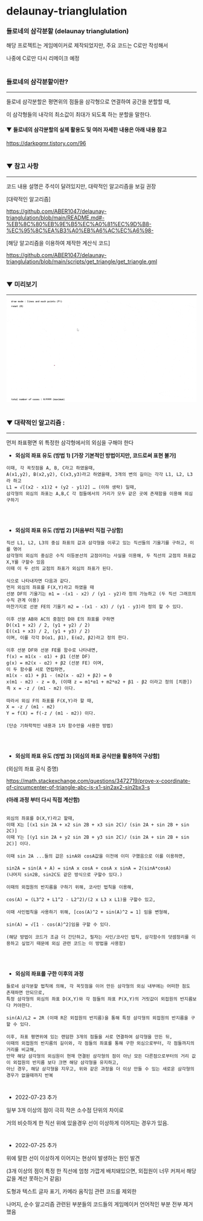 # delaunay-trianglulation

### 들로네의 삼각분할 (delaunay trianglulation)

해당 프로젝트는 게임메이커로 제작되었지만, 주요 코드는 C로만 작성해서 

나중에 C로만 다시 리메이크 예정

#

### 들로네의 삼각분할이란?
-------------

들로네 삼각분할은 평면위의 점들을 삼각형으로 연결하여 공간을 분할할 때, 

이 삼각형들의 내각의 최소값이 최대가 되도록 하는 분할을 말한다.

#### ▼ 들로네의 삼각분할의 실제 활용도 및 여러 자세한 내용은 아래 내용 참고

https://darkpgmr.tistory.com/96

#

### ▼ 참고 사항
-------------

코드 내용 설명은 주석이 달려있지만, 대략적인 알고리즘을 보길 권장

[대략적인 알고리즘]

https://github.com/ABER1047/delaunay-trianglulation/blob/main/README.md#-%EB%8C%80%EB%9E%B5%EC%A0%81%EC%9D%B8-%EC%95%8C%EA%B3%A0%EB%A6%AC%EC%A6%98-

[해당 알고리즘을 이용하여 제작한 계산식 코드]

https://github.com/ABER1047/delaunay-trianglulation/blob/main/scripts/get_triangle/get_triangle.gml

#

### ▼ 미리보기

![preview_1](imgs/preview_1.gif)

#

### ▼ 대략적인 알고리즘 :
-------------


먼저 좌표평면 위 특정한 삼각형에서의 외심을 구해야 한다


- **외심의 좌표 유도 (방법 1) [가장 기본적인 방법이지만, 코드로써 표현 불가]**

```
이때, 각 꼭짓점을 A, B, C라고 하였을때, 
A(x1,y2), B(x2,y2), C(x3,y3)라고 하였을때, 3개의 변의 길이는 각각 L1, L2, L3라 하고 
L1 = √[(x2 - x1)2 + (y2 - y1)2] … (이하 생락) 일때, 
삼각형의 외심의 좌표는 A,B,C 각 점들에서의 거리가 모두 같은 곳에 존재함을 이용해 외심 구하기
```

</br></br>


- **외심의 좌표 유도 (방법 2) [처음부터 직접 구상함]**
```
직선 L1, L2, L3의 중심 좌표의 값과 삼각형을 이루고 있는 직선들의 기울기를 구하고, 이를 엮어
삼각형의 외심의 중심은 수직 이등분선의 교점이라는 사실을 이용해, 두 직선의 교점의 좌표값 X,Y를 구할수 있음
이때 이 두 선의 교점의 좌표가 외심의 좌표가 된다.

식으로 나타내자면 다음과 같다.
먼저 외심의 좌표를 F(X,Y)라고 하였을 때
선분 DF의 기울기는 m1 = -(x1 - x2) / (y1 - y2)라 정의 가능하고 (두 직선 그래프의 수직 관계 이용)
마찬가지로 선분 FE의 기울기 m2 = -(x1 - x3) / (y1 - y3)라 정의 할 수 있다.

이후 선분 AB와 AC의 중점인 D와 E의 좌표를 구하면
D((x1 + x2) / 2, (y1 + y2) / 2)
E((x1 + x3) / 2, (y1 + y3) / 2)
이며, 이를 각각 D(α1, β1), E(α2, β2)라고 정의 한다.

이후 선분 DF와 선분 FE를 함수로 나타내면,
f(x) = m1(x - α1) + β1 (선분 DF)
g(x) = m2(x - α2) + β2 (선분 FE) 이며,
이 두 함수를 서로 연립하면,
m1(x - α1) + β1 - (m2(x - α2) + β2) = 0
x(m1 - m2) - z = 0, (이때 z = m1*α1 + m2*α2 + β1 - β2 이라고 정의 [치환])
즉 x = -z / (m1 - m2) 이다.

따라서 외심 F의 좌표를 F(X,Y)라 할 때,
X = -z / (m1 - m2)
Y = f(X) = f(-z / (m1 - m2)) 이다.

(단순 기하학적인 내용과 1차 함수만을 사용한 방법)
```

</br></br>


- **외심의 좌표 유도 (방법 3) [외심의 좌표 공식만을 활용하여 구상함]**

(외심의 좌표 공식 증명)

https://math.stackexchange.com/questions/3472719/prove-x-coordinate-of-circumcenter-of-triangle-abc-is-x1-sin2ax2-sin2bx3-s



**(아래 과정 부터 다시 직접 계산함)**

```

외심의 좌표를 D(X,Y)라고 할때,
이때 X는 [(x1 sin 2A + x2 sin 2B + x3 sin 2C)/ (sin 2A + sin 2B + sin 2C)] 
이때 Y는 [(y1 sin 2A + y2 sin 2B + y3 sin 2C)/ (sin 2A + sin 2B + sin 2C)] 이다.

이때 sin 2A ...들의 값은 sinA와 cosA값을 이전에 이미 구했음으로 이를 이용하면, 

sin2A = sin(A + A) = sinA x cosA + cosA x sinA = 2(sinA*cosA)
(나머지 sin2B, sin2C도 같은 방식으로 구할수 있다.)

이때의 외접원의 반지름을 구하기 위해, 코사인 법칙을 이용해, 

cos(A) = (L3^2 + L1^2 - L2^2)/(2 x L3 x L1)을 구할수 있고, 

이때 사인법칙을 사용하기 위해, [cos(A)^2 + sin(A)^2 = 1] 임을 변형해, 

sin(A) = √[1 - cos(A)^2]임을 구할 수 있다.

(해당 방법이 코드가 조금 더 간단하고, 필자는 사인/코사인 법칙, 삼각함수의 덧셈정리를 이용하고 싶었기 때문에 외심 관련 코드는 이 방법을 사용함)

```

</br></br>

- **외심의 좌표를 구한 이후의 과정**


```
들로네 삼각분할 법칙에 의해, 각 꼭짓점을 이어 만든 삼각형의 외심 내부에는 어떠한 점도 존재하면 안되므로,
특정 삼각형의 외심의 좌표 D(X,Y)와 각 점들의 좌표 P(X,Y)의 거릿값이 외접원의 반지름보다 커야한다.

sin(A)/L2 = 2R (이때 R은 외접원의 반지름)을 통해 특정 삼각형의 외접원의 반지름을 구할 수 있다.

이후, 좌표 평면위에 있는 랜덤한 3개의 점들을 서로 연결하여 삼각형을 만든 뒤, 
이때의 외접원의 반지름의 길이와, 각 점들의 좌표를 통해 구한 외심으로부터, 각 점들까지의 거리를 비교해, 
만약 해당 삼각형의 외심원이 현재 연결된 삼각형의 점이 아닌 모든 다른점으로부터의 거리 값이 외접원의 반지름 보다 크면 해당 삼각형을 유지하고, 
아닌 경우, 해당 삼각형을 지우고, 위와 같은 과정을 더 이상 만들 수 있는 새로운 삼각형의 경우가 없을때까지 반복
```

#

- 2022-07-23 추가 

일부 3개 이상의 점이 극히 작은 소수점 단위의 차이로 

거의 비슷하게 한 직선 위에 있을경우 선이 이상하게 이어지는 경우가 있음.

#


- 2022-07-25 추가

위에 말한 선이 이상하게 이어지는 현상이 발생하는 원인 발견

(3개 이상의 점이 특정 한 직선에 엄청 가깝게 배치돼있으면, 외접원이 너무 커져서 해당 값을 계산 못하는거 같음)


도형과 텍스트 글자 표기, 카메라 움직임 관련 코드를 제외한 

나머지, 순수 알고리즘 관련된 부분들의 코드들의 게임메이커 언어적인 부분 전부 제거 했음
